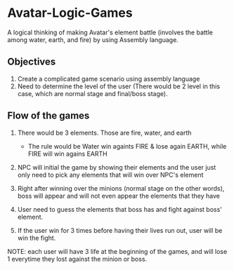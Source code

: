 # Avatar-Logic-Games
A logical thinking of making Avatar's element battle (involves the battle among water, earth, and fire) by using Assembly language.

## Objectives
1. Create a complicated game scenario using assembly language
2. Need to determine the level of the user (There would be 2 level in this case, which are normal stage and final/boss stage).

## Flow of the games
1. There would be 3 elements. Those are fire, water, and earth
    - The rule would be Water win againts FIRE & lose again EARTH, while FIRE will win agains EARTH

2. NPC will initial the game by showing their elements and the user just only need to pick any elements that will win over NPC's element

3. Right after winning over the minions (normal stage on the other words), boss will appear and will not even appear the elements that they have

4. User need to guess the elements that boss has and fight against boss' element.

5. If the user win for 3 times before having their lives run out, user will be win the fight.

NOTE: each user will have 3 life at the beginning of the games, and will lose 1 everytime they lost against the minion or boss.
